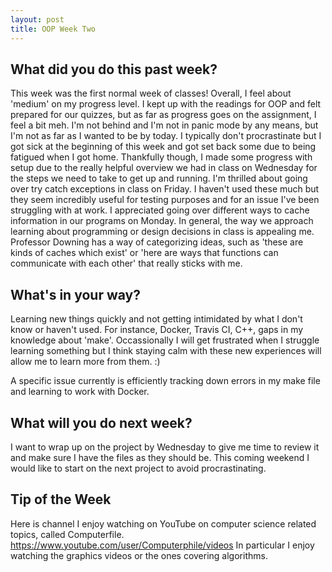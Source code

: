 ```yaml
---
layout: post
title: OOP Week Two
---
```


## What did you do this past week?

This week was the first normal week of classes! Overall, I feel about 'medium' on my progress level. I kept up with the readings for OOP and felt prepared for our quizzes, but as far as progress goes on the assignment, I feel a bit meh. I'm not behind and I'm not in panic mode by any means, but I'm not as far as I wanted to be by today. 
  I typically don't procrastinate but I got sick at the beginning of this week and got set back some due to being fatigued when I got home. Thankfully though, I made some progress with setup due to the really helpful overview we had in class on Wednesday for the steps we need to take to get up and running. 
  I'm thrilled about going over try catch exceptions in class on Friday. I haven't used these much but they seem incredibly useful for testing purposes and for an issue I've been struggling with at work. 
  I appreciated going over different ways to cache information in our programs on Monday. In general, the way we approach learning about programming or design decisions in class is appealing me. Professor Downing has a way of categorizing ideas, such as 'these are kinds of caches which exist' or 'here are ways that functions can communicate with each other' that really sticks with me. 

## What's in your way?

Learning new things quickly and not getting intimidated by what I don't know or haven't used. For instance, Docker, Travis CI, C++, gaps in my knowledge about 'make'. Occassionally I will get frustrated when I struggle learning something but I think staying calm with these new experiences will allow me to learn more from them. :)

A specific issue currently is efficiently tracking down errors in my make file and learning to work with Docker. 

## What will you do next week?

I want to wrap up on the project by Wednesday to give me time to review it and make sure I have the files as they should be. This coming weekend I would like to start on the next project to avoid procrastinating. 

## Tip of the Week
Here is channel I enjoy watching on YouTube on computer science related topics, called Computerfile. 
https://www.youtube.com/user/Computerphile/videos
In particular I enjoy watching the graphics videos or the ones covering algorithms. 

